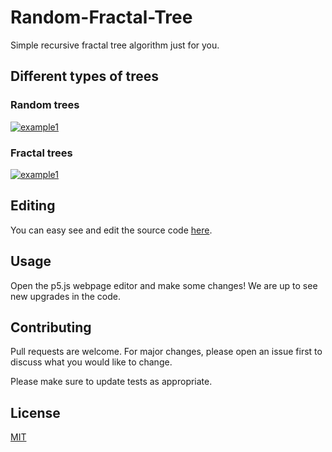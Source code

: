 # Random-Fractal-Tree
Simple recursive fractal tree algorithm just for you.

## Different types of trees

### Random trees

[![example1](https://raw.githubusercontent.com/CatalaHD/Random-Fractal-Tree/master/examples/myTree.png)](https://catalahd.github.io/Random-Fractal-Tree/)

### Fractal trees

[![example1](https://raw.githubusercontent.com/CatalaHD/Random-Fractal-Tree/master/examples/myTree2.png)](https://catalahd.github.io/Random-Fractal-Tree/)


## Editing

You can easy see and edit the source code [here](https://editor.p5js.org/thecatalahd/sketches/eJ9yQ0hKc).

## Usage

Open the p5.js webpage editor and make some changes! We are up to see new upgrades in the code.

## Contributing

Pull requests are welcome. For major changes, please open an issue first to discuss what you would like to change.

Please make sure to update tests as appropriate.

## License

[MIT](https://github.com/CatalaHD/Random-Fractal-Tree/blob/master/LICENSE)
